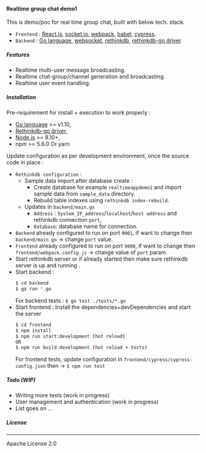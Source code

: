 
#### Realtime group chat demo1

This is demo/poc for real time group chat, built with below tech. stack.
- `Frontend` : [React.js], [socket.io], [webpack], [babel], [cypress].
- `Backend` : [Go language], [websocket], [rethinkdb], [rethinkdb-go driver].

##### Features
  - Realtime multi-user message broadcasting.
  - Realtime chat-group/channel generation and broadcasting.
  - Realtime user event handling.

##### Installation
Pre-requirement for install + execution to work properly :
- [Go language] >= v1.10, 
- [Rethinkdb-go driver], 
- [Node.js] >= 8.10+, 
- npm >= 5.6.0 Or yarn

Update configuration as per development environment, once the source code in place : 

- `Rethinkdb configuration` :
    - Sample data import after database create : 
	    - Create database for example `realtimeappdemo1` and import sample data from `sample_data` directory.
	    - Rebuild table indexes using `rethinkdb index-rebuild`.
    - Updates in `backend/main.go`
	    - `Address` : `System_IP_address`/`localhost`/`host address` and rethinkdb connection `port`,
	    - `Database`: database name for connection.
- `Backend` already configured to run on port `9001`, if want to change then `backend/main.go` -> change `port` value.
- `Frontend` already configured to run on port `9000`, if want to change then `frontend/webpack.config.js` -> change value of `port` param.
- Start rethinkdb server or if already started then make sure rethinkdb server is up and running .
- Start backend :
	```sh
	$ cd backend
	$ go run *.go
	```
	For backend tests : ``` $ go test ./tests/*.go ```
- Start frontend : Install the dependencies+devDependencies and start the server 
	```sh
	$ cd frontend
	$ npm install
	$ npm run start:development (hot reload)
	OR
	$ npm run build:development (hot reload + tests)
	```
	For frontend tests, update configuration in `frontend/cypress/cypress-config.json` then -> ``` $ npm run test ```
##### Todo (WIP)

 - Writing more tests (work in progress)
 - User management and authentication (work in progress)
 - List goes on ...

##### License
----

Apache License 2.0

   [React.js]: <https://github.com/facebook/react>
   [socket.io]: <https://github.com/socketio/socket.io>
   [webpack]: <https://github.com/webpack/webpack>
   [babel]: <https://github.com/babel/babel>
   [Go language]: <https://github.com/golang>
   [websocket]: <https://github.com/gorilla/websocket>
   [rethinkDB]: <https://github.com/rethinkdb/rethinkdb>
   [rethinkdb-go driver]: <https://github.com/rethinkdb/rethinkdb-go>
   [node.js]: <https://nodejs.org/>
   [cypress]: <https://www.cypress.io/>



